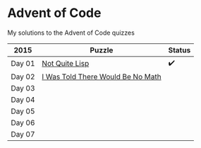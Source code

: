 # Advent of Code
My solutions to the Advent of Code quizzes

|2015 |Puzzle | Status |
|-----|-------|--------|
| Day 01|[Not Quite Lisp](https://adventofcode.com/2015/day/1)| :heavy_check_mark: |
| Day 02|[I Was Told There Would Be No Math](https://adventofcode.com/2015/day/2) | |
| Day 03| | |
| Day 04| | |
| Day 05| | |
| Day 06| | |
| Day 07| | |
